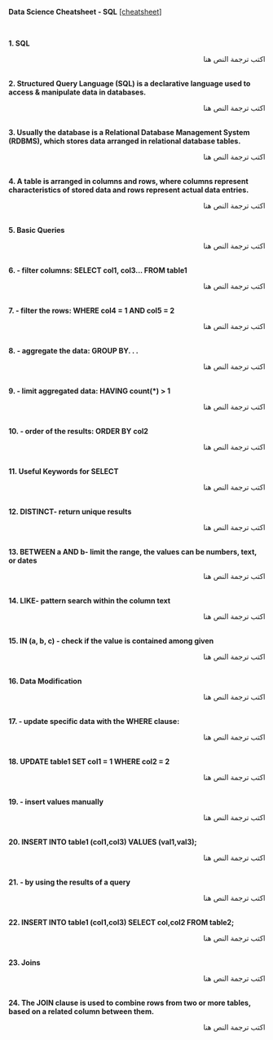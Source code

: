 **Data Science Cheatsheet - SQL** [[cheatsheet]](https://github.com/ml874/Data-Science-Cheatsheet/blob/master/data-science-cheatsheet.pdf)

<br>

**1. SQL**
<div dir="rtl">
اكتب ترجمة النص هنا
</div>
<br>

**2. Structured Query Language (SQL) is a declarative language used to access & manipulate data in databases.**
<div dir="rtl">
اكتب ترجمة النص هنا
</div>
<br>

**3. Usually the database is a Relational Database Management System (RDBMS), which stores data arranged in relational database tables.**
<div dir="rtl">
اكتب ترجمة النص هنا
</div>
<br>

**4. A table is arranged in columns and rows, where columns represent characteristics of stored data and rows represent actual data entries.**
<div dir="rtl">
اكتب ترجمة النص هنا
</div>
<br>

**5. Basic Queries**
<div dir="rtl">
اكتب ترجمة النص هنا
</div>
<br>

**6. - filter columns: SELECT col1, col3... FROM table1**
<div dir="rtl">
اكتب ترجمة النص هنا
</div>
<br>

**7. - filter the rows: WHERE col4 = 1 AND col5 = 2**
<div dir="rtl">
اكتب ترجمة النص هنا
</div>
<br>

**8. - aggregate the data: GROUP BY. . .**
<div dir="rtl">
اكتب ترجمة النص هنا
</div>
<br>

**9. - limit aggregated data: HAVING count(*) > 1**
<div dir="rtl">
اكتب ترجمة النص هنا
</div>
<br>

**10. - order of the results: ORDER BY col2**
<div dir="rtl">
اكتب ترجمة النص هنا
</div>
<br>

**11. Useful Keywords for SELECT**
<div dir="rtl">
اكتب ترجمة النص هنا
</div>
<br>

**12. DISTINCT- return unique results**
<div dir="rtl">
اكتب ترجمة النص هنا
</div>
<br>

**13. BETWEEN a AND b- limit the range, the values can be numbers, text, or dates**
<div dir="rtl">
اكتب ترجمة النص هنا
</div>
<br>

**14. LIKE- pattern search within the column text**
<div dir="rtl">
اكتب ترجمة النص هنا
</div>
<br>

**15. IN (a, b, c) - check if the value is contained among given**
<div dir="rtl">
اكتب ترجمة النص هنا
</div>
<br>

**16. Data Modification**
<div dir="rtl">
اكتب ترجمة النص هنا
</div>
<br>

**17. - update specific data with the WHERE clause:**
<div dir="rtl">
اكتب ترجمة النص هنا
</div>
<br>

**18. UPDATE table1 SET col1 = 1 WHERE col2 = 2**
<div dir="rtl">
اكتب ترجمة النص هنا
</div>
<br>

**19. - insert values manually**
<div dir="rtl">
اكتب ترجمة النص هنا
</div>
<br>

**20. INSERT INTO table1 (col1,col3) VALUES (val1,val3);**
<div dir="rtl">
اكتب ترجمة النص هنا
</div>
<br>

**21. - by using the results of a query**
<div dir="rtl">
اكتب ترجمة النص هنا
</div>
<br>

**22. INSERT INTO table1 (col1,col3) SELECT col,col2 FROM table2;**
<div dir="rtl">
اكتب ترجمة النص هنا
</div>
<br>

**23. Joins**
<div dir="rtl">
اكتب ترجمة النص هنا
</div>
<br>

**24. The JOIN clause is used to combine rows from two or more tables, based on a related column between them.**
<div dir="rtl">
اكتب ترجمة النص هنا
</div>
<br>